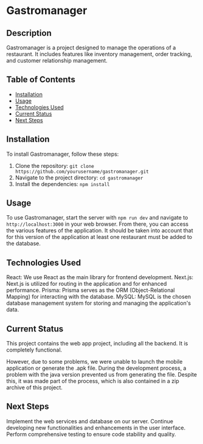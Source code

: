 # Gastromanager

## Description

Gastromanager is a project designed to manage the operations of a restaurant. It includes features like inventory management, order tracking, and customer relationship management.

## Table of Contents

- [Installation](#installation)
- [Usage](#usage)
- [Technologies Used](#technologies_used)
- [Current Status](#current_status)
- [Next Steps](#next-steps)

## Installation

To install Gastromanager, follow these steps:

1. Clone the repository: `git clone https://github.com/yourusername/gastromanager.git`
2. Navigate to the project directory: `cd gastromanager`
3. Install the dependencies: `npm install`

## Usage

To use Gastromanager, start the server with `npm run dev` and navigate to `http://localhost:3000` in your web browser. From there, you can access the various features of the application. It should be taken into account that for this version of the application at least one restaurant must be added to the database.

## Technologies Used

React: We use React as the main library for frontend development.
Next.js: Next.js is utilized for routing in the application and for enhanced performance.
Prisma: Prisma serves as the ORM (Object-Relational Mapping) for interacting with the database.
MySQL: MySQL is the chosen database management system for storing and managing the application's data.

## Current Status
This project contains the web app project, including all the backend. It is completely functional.

However, due to some problems, we were unable to launch the mobile application or generate the .apk file. During the development process, a problem with the java version prevented us from generating the file. 
Despite this, it was made part of the process, which is also contained in a zip archive of this project.

## Next Steps

Implement the web services and database on our server.
Continue developing new functionalities and enhancements in the user interface.
Perform comprehensive testing to ensure code stability and quality.
